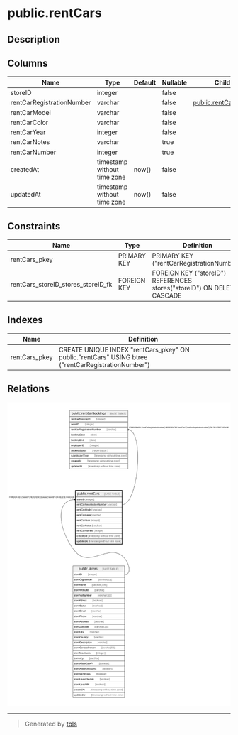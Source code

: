 # public.rentCars

## Description

## Columns

| Name | Type | Default | Nullable | Children | Parents | Comment |
| ---- | ---- | ------- | -------- | -------- | ------- | ------- |
| storeID | integer |  | false |  | [public.stores](public.stores.md) |  |
| rentCarRegistrationNumber | varchar |  | false | [public.rentCarBookings](public.rentCarBookings.md) |  |  |
| rentCarModel | varchar |  | false |  |  |  |
| rentCarColor | varchar |  | false |  |  |  |
| rentCarYear | integer |  | false |  |  |  |
| rentCarNotes | varchar |  | true |  |  |  |
| rentCarNumber | integer |  | true |  |  |  |
| createdAt | timestamp without time zone | now() | false |  |  |  |
| updatedAt | timestamp without time zone | now() | false |  |  |  |

## Constraints

| Name | Type | Definition |
| ---- | ---- | ---------- |
| rentCars_pkey | PRIMARY KEY | PRIMARY KEY ("rentCarRegistrationNumber") |
| rentCars_storeID_stores_storeID_fk | FOREIGN KEY | FOREIGN KEY ("storeID") REFERENCES stores("storeID") ON DELETE CASCADE |

## Indexes

| Name | Definition |
| ---- | ---------- |
| rentCars_pkey | CREATE UNIQUE INDEX "rentCars_pkey" ON public."rentCars" USING btree ("rentCarRegistrationNumber") |

## Relations

![er](public.rentCars.svg)

---

> Generated by [tbls](https://github.com/k1LoW/tbls)
